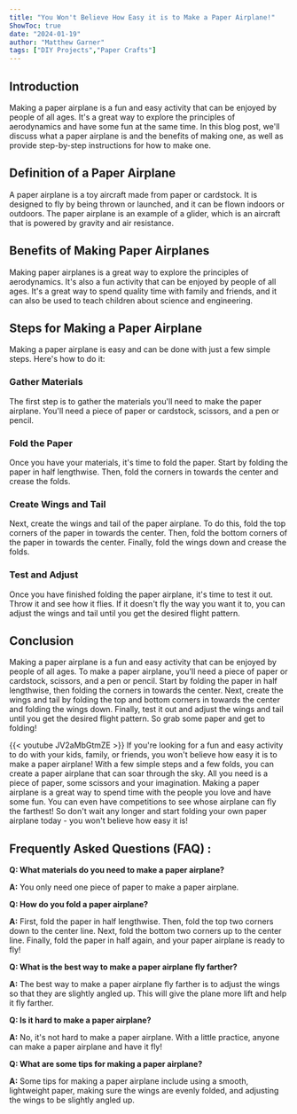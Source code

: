 ```yaml
---
title: "You Won't Believe How Easy it is to Make a Paper Airplane!"
ShowToc: true 
date: "2024-01-19"
author: "Matthew Garner" 
tags: ["DIY Projects","Paper Crafts"]
---
```

## Introduction
Making a paper airplane is a fun and easy activity that can be enjoyed by people of all ages. It's a great way to explore the principles of aerodynamics and have some fun at the same time. In this blog post, we'll discuss what a paper airplane is and the benefits of making one, as well as provide step-by-step instructions for how to make one.

## Definition of a Paper Airplane
A paper airplane is a toy aircraft made from paper or cardstock. It is designed to fly by being thrown or launched, and it can be flown indoors or outdoors. The paper airplane is an example of a glider, which is an aircraft that is powered by gravity and air resistance.

## Benefits of Making Paper Airplanes
Making paper airplanes is a great way to explore the principles of aerodynamics. It's also a fun activity that can be enjoyed by people of all ages. It's a great way to spend quality time with family and friends, and it can also be used to teach children about science and engineering.

## Steps for Making a Paper Airplane
Making a paper airplane is easy and can be done with just a few simple steps. Here's how to do it:

### Gather Materials
The first step is to gather the materials you'll need to make the paper airplane. You'll need a piece of paper or cardstock, scissors, and a pen or pencil.

### Fold the Paper
Once you have your materials, it's time to fold the paper. Start by folding the paper in half lengthwise. Then, fold the corners in towards the center and crease the folds.

### Create Wings and Tail
Next, create the wings and tail of the paper airplane. To do this, fold the top corners of the paper in towards the center. Then, fold the bottom corners of the paper in towards the center. Finally, fold the wings down and crease the folds.

### Test and Adjust
Once you have finished folding the paper airplane, it's time to test it out. Throw it and see how it flies. If it doesn't fly the way you want it to, you can adjust the wings and tail until you get the desired flight pattern.

## Conclusion
Making a paper airplane is a fun and easy activity that can be enjoyed by people of all ages. To make a paper airplane, you'll need a piece of paper or cardstock, scissors, and a pen or pencil. Start by folding the paper in half lengthwise, then folding the corners in towards the center. Next, create the wings and tail by folding the top and bottom corners in towards the center and folding the wings down. Finally, test it out and adjust the wings and tail until you get the desired flight pattern. So grab some paper and get to folding!

{{< youtube JV2aMbGtmZE >}} 
If you're looking for a fun and easy activity to do with your kids, family, or friends, you won't believe how easy it is to make a paper airplane! With a few simple steps and a few folds, you can create a paper airplane that can soar through the sky. All you need is a piece of paper, some scissors and your imagination. Making a paper airplane is a great way to spend time with the people you love and have some fun. You can even have competitions to see whose airplane can fly the farthest! So don't wait any longer and start folding your own paper airplane today - you won't believe how easy it is!

## Frequently Asked Questions (FAQ) :
**Q: What materials do you need to make a paper airplane?**

**A:** You only need one piece of paper to make a paper airplane.

**Q: How do you fold a paper airplane?**

**A:** First, fold the paper in half lengthwise. Then, fold the top two corners down to the center line. Next, fold the bottom two corners up to the center line. Finally, fold the paper in half again, and your paper airplane is ready to fly!

**Q: What is the best way to make a paper airplane fly farther?**

**A:** The best way to make a paper airplane fly farther is to adjust the wings so that they are slightly angled up. This will give the plane more lift and help it fly farther.

**Q: Is it hard to make a paper airplane?**

**A:** No, it's not hard to make a paper airplane. With a little practice, anyone can make a paper airplane and have it fly!

**Q: What are some tips for making a paper airplane?**

**A:** Some tips for making a paper airplane include using a smooth, lightweight paper, making sure the wings are evenly folded, and adjusting the wings to be slightly angled up.





